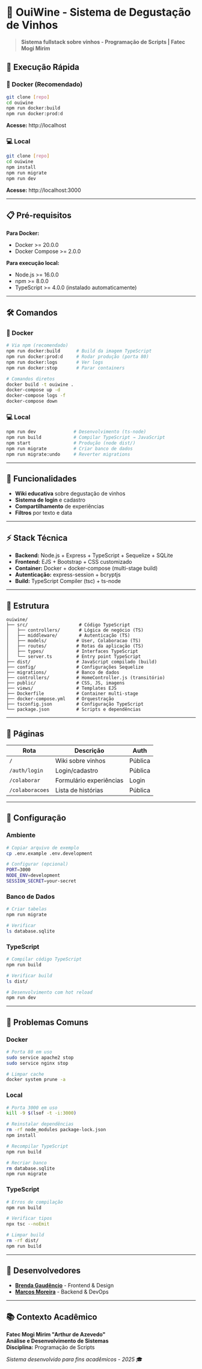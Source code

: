 # 🍷 OuiWine - Sistema de Degustação de Vinhos

> **Sistema fullstack sobre vinhos - Programação de Scripts | Fatec Mogi Mirim**

## 🚀 **Execução Rápida**

### **🐳 Docker (Recomendado)**
```bash
git clone [repo]
cd ouiwine
npm run docker:build
npm run docker:prod:d
```
**Acesse:** http://localhost

### **💻 Local**
```bash
git clone [repo]
cd ouiwine
npm install
npm run migrate
npm run dev
```
**Acesse:** http://localhost:3000

---

## 📋 **Pré-requisitos**

**Para Docker:**
- Docker >= 20.0.0
- Docker Compose >= 2.0.0

**Para execução local:**
- Node.js >= 16.0.0
- npm >= 8.0.0
- TypeScript >= 4.0.0 (instalado automaticamente)

---

## 🛠️ **Comandos**

### **🐳 Docker**
```bash
# Via npm (recomendado)
npm run docker:build      # Build da imagem TypeScript
npm run docker:prod:d     # Rodar produção (porta 80)
npm run docker:logs       # Ver logs
npm run docker:stop       # Parar containers

# Comandos diretos
docker build -t ouiwine .
docker-compose up -d
docker-compose logs -f
docker-compose down
```

### **💻 Local**
```bash
npm run dev              # Desenvolvimento (ts-node)
npm run build            # Compilar TypeScript → JavaScript
npm start                # Produção (node dist/)
npm run migrate          # Criar banco de dados
npm run migrate:undo     # Reverter migrations
```

---

## 🍷 **Funcionalidades**

- **Wiki educativa** sobre degustação de vinhos
- **Sistema de login** e cadastro
- **Compartilhamento** de experiências
- **Filtros** por texto e data

---

## ⚡ **Stack Técnica**

- **Backend:** Node.js + Express + TypeScript + Sequelize + SQLite
- **Frontend:** EJS + Bootstrap + CSS customizado
- **Container:** Docker + docker-compose (multi-stage build)
- **Autenticação:** express-session + bcryptjs
- **Build:** TypeScript Compiler (tsc) + ts-node

---

## 📁 **Estrutura**

```
ouiwine/
├── src/                   # Código TypeScript
│   ├── controllers/       # Lógica de negócio (TS)
│   ├── middleware/        # Autenticação (TS)
│   ├── models/           # User, Colaboracao (TS)
│   ├── routes/           # Rotas da aplicação (TS)
│   ├── types/            # Interfaces TypeScript
│   └── server.ts         # Entry point TypeScript
├── dist/                 # JavaScript compilado (build)
├── config/               # Configurações Sequelize
├── migrations/           # Banco de dados
├── controllers/          # HomeController.js (transitório)
├── public/               # CSS, JS, imagens
├── views/                # Templates EJS
├── Dockerfile            # Container multi-stage
├── docker-compose.yml    # Orquestração
├── tsconfig.json         # Configuração TypeScript
└── package.json          # Scripts e dependências
```

---

## 🎯 **Páginas**

| Rota | Descrição | Auth |
|------|-----------|------|
| `/` | Wiki sobre vinhos | Pública |
| `/auth/login` | Login/cadastro | Pública |
| `/colaborar` | Formulário experiências | Login |
| `/colaboracoes` | Lista de histórias | Pública |

---

## 🔧 **Configuração**

### **Ambiente**
```bash
# Copiar arquivo de exemplo
cp .env.example .env.development

# Configurar (opcional)
PORT=3000
NODE_ENV=development
SESSION_SECRET=your-secret
```

### **Banco de Dados**
```bash
# Criar tabelas
npm run migrate

# Verificar
ls database.sqlite
```

### **TypeScript**
```bash
# Compilar código TypeScript
npm run build

# Verificar build
ls dist/

# Desenvolvimento com hot reload
npm run dev
```

---

## 🚨 **Problemas Comuns**

### **Docker**
```bash
# Porta 80 em uso
sudo service apache2 stop
sudo service nginx stop

# Limpar cache
docker system prune -a
```

### **Local**
```bash
# Porta 3000 em uso
kill -9 $(lsof -t -i:3000)

# Reinstalar dependências
rm -rf node_modules package-lock.json
npm install

# Recompilar TypeScript
npm run build

# Recriar banco
rm database.sqlite
npm run migrate
```

### **TypeScript**
```bash
# Erros de compilação
npm run build

# Verificar tipos
npx tsc --noEmit

# Limpar build
rm -rf dist/
npm run build
```

---

## 👥 **Desenvolvedores**

- **[Brenda Gaudêncio](https://github.com/brendagaudencio)** - Frontend & Design
- **[Marcos Moreira](https://github.com/JamalShadowDev)** - Backend & DevOps

---

## 📚 **Contexto Acadêmico**

**Fatec Mogi Mirim "Arthur de Azevedo"**  
**Análise e Desenvolvimento de Sistemas**  
**Disciplina:** Programação de Scripts  

*Sistema desenvolvido para fins acadêmicos - 2025* 🎓